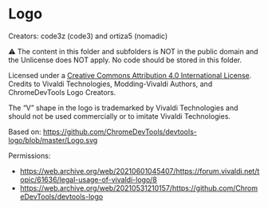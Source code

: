 # Logo

Creators: code3z (code3) and ortiza5 (nomadic)

⚠️ The content in this folder and subfolders is NOT in the public domain and the
Unlicense does NOT apply. No code should be stored in this folder.

Licensed under a [Creative Commons Attribution 4.0 International License](https://creativecommons.org/licenses/by/4.0/).
Credits to Vivaldi Technologies, Modding-Vivaldi Authors, and ChromeDevTools Logo
Creators.

The “V” shape in the logo is trademarked by Vivaldi Technologies and should not
be used commercially or to imitate Vivaldi Technologies.

Based on:
<https://github.com/ChromeDevTools/devtools-logo/blob/master/Logo.svg>

Permissions:

- <https://web.archive.org/web/20210601045407/https://forum.vivaldi.net/topic/61636/legal-usage-of-vivaldi-logo/8>
- <https://web.archive.org/web/20210531210157/https://github.com/ChromeDevTools/devtools-logo>
